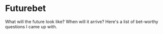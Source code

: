 # Futurebet

What will the future look like? When will it arrive? Here's a list of bet-worthy questions I came up with.
